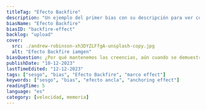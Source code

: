 ```yaml
---
titleTag: "Efecto Backfire"
description: "Un ejemplo del primer bias con su descripción para ver cómo queda"
biasName: "Efecto Backfire"
biasID: "backfire-effect"
backlog: "upload"
cover:
  src: ./andrew-robinson-xh3DYZLFfgA-unsplash-copy.jpg
  alt: "Efecto Backfire iamgen"
biasQuestion: ¿Por qué mantenemos las creencias, aún cuando se demuestra que están equivocados?
publishDate: "10-12-2023"
lastTimeEdited: "12-12-2023"
tags: ["sesgo", "bias", "Efecto Backfire", "marco effect"]
keywords: ["sesgo", "bias", "efecto ancla", "anchoring effect"]
readingTime: 5
language: "es"
category: [velocidad, memoria]
---
```



